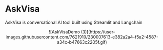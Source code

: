 # AskVisa
AskVisa is conversational AI tool built using Streamlit and Langchain 

<p align="center">
  ![AskVisaDemo (3)](https://user-images.githubusercontent.com/7621910/230007613-e382a2a4-f5a2-4587-a34c-b47663c2205f.gif)
</p>
